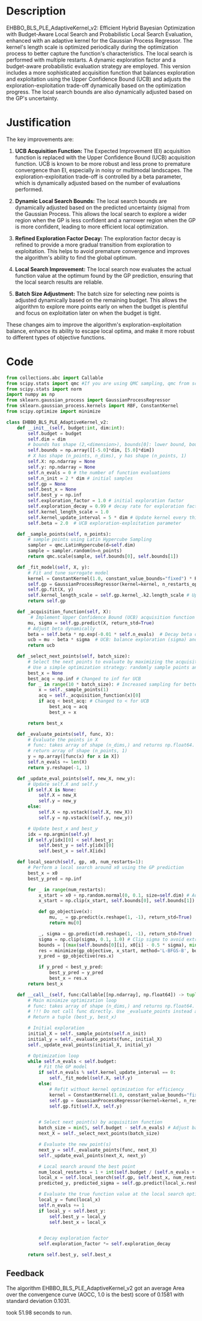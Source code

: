 # Description
EHBBO_BLS_PLE_AdaptiveKernel_v2: Efficient Hybrid Bayesian Optimization with Budget-Aware Local Search and Probabilistic Local Search Evaluation, enhanced with an adaptive kernel for the Gaussian Process Regressor. The kernel's length scale is optimized periodically during the optimization process to better capture the function's characteristics. The local search is performed with multiple restarts. A dynamic exploration factor and a budget-aware probabilistic evaluation strategy are employed. This version includes a more sophisticated acquisition function that balances exploration and exploitation using the Upper Confidence Bound (UCB) and adjusts the exploration-exploitation trade-off dynamically based on the optimization progress. The local search bounds are also dynamically adjusted based on the GP's uncertainty.

# Justification
The key improvements are:

1.  **UCB Acquisition Function:** The Expected Improvement (EI) acquisition function is replaced with the Upper Confidence Bound (UCB) acquisition function. UCB is known to be more robust and less prone to premature convergence than EI, especially in noisy or multimodal landscapes. The exploration-exploitation trade-off is controlled by a beta parameter, which is dynamically adjusted based on the number of evaluations performed.

2.  **Dynamic Local Search Bounds:** The local search bounds are dynamically adjusted based on the predicted uncertainty (sigma) from the Gaussian Process. This allows the local search to explore a wider region when the GP is less confident and a narrower region when the GP is more confident, leading to more efficient local optimization.

3.  **Refined Exploration Factor Decay:** The exploration factor decay is refined to provide a more gradual transition from exploration to exploitation. This helps to avoid premature convergence and improves the algorithm's ability to find the global optimum.

4. **Local Search Improvement:** The local search now evaluates the actual function value at the optimum found by the GP prediction, ensuring that the local search results are reliable.

5. **Batch Size Adjustment:** The batch size for selecting new points is adjusted dynamically based on the remaining budget. This allows the algorithm to explore more points early on when the budget is plentiful and focus on exploitation later on when the budget is tight.

These changes aim to improve the algorithm's exploration-exploitation balance, enhance its ability to escape local optima, and make it more robust to different types of objective functions.

# Code
```python
from collections.abc import Callable
from scipy.stats import qmc #If you are using QMC sampling, qmc from scipy is encouraged. Remove this line if you have better alternatives.
from scipy.stats import norm
import numpy as np
from sklearn.gaussian_process import GaussianProcessRegressor
from sklearn.gaussian_process.kernels import RBF, ConstantKernel
from scipy.optimize import minimize

class EHBBO_BLS_PLE_AdaptiveKernel_v2:
    def __init__(self, budget:int, dim:int):
        self.budget = budget
        self.dim = dim
        # bounds has shape (2,<dimension>), bounds[0]: lower bound, bounds[1]: upper bound
        self.bounds = np.array([[-5.0]*dim, [5.0]*dim])
        # X has shape (n_points, n_dims), y has shape (n_points, 1)
        self.X: np.ndarray = None
        self.y: np.ndarray = None
        self.n_evals = 0 # the number of function evaluations
        self.n_init = 2 * dim # initial samples
        self.gp = None
        self.best_x = None
        self.best_y = np.inf
        self.exploration_factor = 1.0 # initial exploration factor
        self.exploration_decay = 0.99 # decay rate for exploration factor
        self.kernel_length_scale = 1.0
        self.kernel_update_interval = 5 * dim # Update kernel every this many evaluations
        self.beta = 2.0  # UCB exploration-exploitation parameter

    def _sample_points(self, n_points):
        # sample points using Latin Hypercube Sampling
        sampler = qmc.LatinHypercube(d=self.dim)
        sample = sampler.random(n=n_points)
        return qmc.scale(sample, self.bounds[0], self.bounds[1])

    def _fit_model(self, X, y):
        # Fit and tune surrogate model
        kernel = ConstantKernel(1.0, constant_value_bounds="fixed") * RBF(length_scale=self.kernel_length_scale, length_scale_bounds=(1e-2, 10))
        self.gp = GaussianProcessRegressor(kernel=kernel, n_restarts_optimizer=3, alpha=1e-5) # Increased restarts for kernel tuning
        self.gp.fit(X, y)
        self.kernel_length_scale = self.gp.kernel_.k2.length_scale # Update the length scale
        return self.gp

    def _acquisition_function(self, X):
         # Implement Upper Confidence Bound (UCB) acquisition function
        mu, sigma = self.gp.predict(X, return_std=True)
        # Adjust beta dynamically
        beta = self.beta * np.exp(-0.01 * self.n_evals)  # Decay beta over time
        ucb = mu - beta * sigma  # UCB: balance exploration (sigma) and exploitation (mu)
        return ucb

    def _select_next_points(self, batch_size):
        # Select the next points to evaluate by maximizing the acquisition function
        # Use a simple optimization strategy: randomly sample points and choose the best one
        best_x = None
        best_acq = np.inf # Changed to inf for UCB
        for _ in range(10 * batch_size): # Increased sampling for better exploration
            x = self._sample_points(1)
            acq = self._acquisition_function(x)[0]
            if acq < best_acq: # Changed to < for UCB
                best_acq = acq
                best_x = x

        return best_x

    def _evaluate_points(self, func, X):
        # Evaluate the points in X
        # func: takes array of shape (n_dims,) and returns np.float64.
        # return array of shape (n_points, 1)
        y = np.array([func(x) for x in X])
        self.n_evals += len(X)
        return y.reshape(-1, 1)

    def _update_eval_points(self, new_X, new_y):
        # Update self.X and self.y
        if self.X is None:
            self.X = new_X
            self.y = new_y
        else:
            self.X = np.vstack((self.X, new_X))
            self.y = np.vstack((self.y, new_y))

        # Update best_x and best_y
        idx = np.argmin(self.y)
        if self.y[idx][0] < self.best_y:
            self.best_y = self.y[idx][0]
            self.best_x = self.X[idx]

    def local_search(self, gp, x0, num_restarts=1):
        # Perform a local search around x0 using the GP prediction
        best_x = x0
        best_y_pred = np.inf

        for _ in range(num_restarts):
            x_start = x0 + np.random.normal(0, 0.1, size=self.dim) # Add some noise
            x_start = np.clip(x_start, self.bounds[0], self.bounds[1])

            def gp_objective(x):
                mu, _ = gp.predict(x.reshape(1, -1), return_std=True)
                return mu[0]

            _, sigma = gp.predict(x0.reshape(1, -1), return_std=True)
            sigma = np.clip(sigma, 0.1, 1.0) # Clip sigma to avoid extreme bounds
            bounds = [(max(self.bounds[0][i], x0[i] - 0.5 * sigma), min(self.bounds[1][i], x0[i] + 0.5 * sigma)) for i in range(self.dim)]  # Dynamically adjust bounds
            res = minimize(gp_objective, x_start, method='L-BFGS-B', bounds=bounds)
            y_pred = gp_objective(res.x)

            if y_pred < best_y_pred:
                best_y_pred = y_pred
                best_x = res.x
        return best_x

    def __call__(self, func:Callable[[np.ndarray], np.float64]) -> tuple[np.float64, np.array]:
        # Main minimize optimization loop
        # func: takes array of shape (n_dims,) and returns np.float64.
        # !!! Do not call func directly. Use _evaluate_points instead and be aware of the budget when calling it. !!!
        # Return a tuple (best_y, best_x)

        # Initial exploration
        initial_X = self._sample_points(self.n_init)
        initial_y = self._evaluate_points(func, initial_X)
        self._update_eval_points(initial_X, initial_y)

        # Optimization loop
        while self.n_evals < self.budget:
            # Fit the GP model
            if self.n_evals % self.kernel_update_interval == 0:
                self._fit_model(self.X, self.y)
            else:
                # Refit without kernel optimization for efficiency
                kernel = ConstantKernel(1.0, constant_value_bounds="fixed") * RBF(length_scale=self.kernel_length_scale, length_scale_bounds="fixed")
                self.gp = GaussianProcessRegressor(kernel=kernel, n_restarts_optimizer=0, alpha=1e-5)
                self.gp.fit(self.X, self.y)


            # Select next point(s) by acquisition function
            batch_size = min(5, self.budget - self.n_evals) # Adjust batch size
            next_X = self._select_next_points(batch_size)

            # Evaluate the new point(s)
            next_y = self._evaluate_points(func, next_X)
            self._update_eval_points(next_X, next_y)

            # Local search around the best point
            num_local_restarts = 1 + int(self.budget / (self.n_evals + 1e-6)) # More restarts early on
            local_x = self.local_search(self.gp, self.best_x, num_restarts=num_local_restarts)
            predicted_y, predicted_sigma = self.gp.predict(local_x.reshape(1, -1), return_std=True)

            # Evaluate the true function value at the local search optimum
            local_y = func(local_x)
            self.n_evals += 1
            if local_y < self.best_y:
                self.best_y = local_y
                self.best_x = local_x


            # Decay exploration factor
            self.exploration_factor *= self.exploration_decay

        return self.best_y, self.best_x
```
## Feedback
 The algorithm EHBBO_BLS_PLE_AdaptiveKernel_v2 got an average Area over the convergence curve (AOCC, 1.0 is the best) score of 0.1581 with standard deviation 0.1031.

took 51.98 seconds to run.